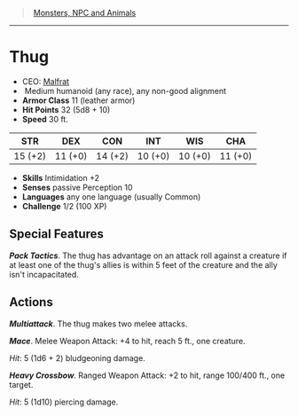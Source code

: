 ﻿---
!MonsterItem
Family: MonsterVO
Type: humanoid (any race)
Size: Medium
Alignment: any non-good alignment
ArmorClass: 11 (leather armor)
HitPoints: 32 (5d8 + 10)
Speed: 30 ft.
Strength: 15 (+2)
Dexterity: 11 (+0)
Constitution: 14 (+2)
Intelligence: 10 (+0)
Wisdom: 10 (+0)
Charisma: 11 (+0)
Skills: Intimidation +2
Senses: passive Perception 10
Languages: any one language (usually Common)
Challenge: 1/2 (100 XP)
Id: monsters_vo.md#thug
ParentLink: monsters_vo.md#monsters-npc-and-animals
Name: Thug
ParentName: Monsters, NPC and Animals
NameLevel: 1
AltName: '[Malfrat](hd_monsters_malfrat.md)'
Attributes:
  Name: Thug
  Markdown: >+
    # <!--Name-->Thug<!--/Name-->


    - CEO: <!--AltName-->[Malfrat](hd_monsters_malfrat.md)<!--/AltName-->

    -  <!--Size-->Medium<!--/Size--> <!--Type-->humanoid (any race)<!--/Type-->, <!--Alignment-->any non-good alignment<!--/Alignment-->

    - **Armor Class** <!--ArmorClass-->11 (leather armor)<!--/ArmorClass-->

    - **Hit Points** <!--HitPoints-->32 (5d8 + 10)<!--/HitPoints-->

    - **Speed** <!--Speed-->30 ft.<!--/Speed-->


    |STR|DEX|CON|INT|WIS|CHA|

    |---|---|---|---|---|---|

    |<!--Strength-->15 (+2)<!--/Strength-->|<!--Dexterity-->11 (+0)<!--/Dexterity-->|<!--Constitution-->14 (+2)<!--/Constitution-->|<!--Intelligence-->10 (+0)<!--/Intelligence-->|<!--Wisdom-->10 (+0)<!--/Wisdom-->|<!--Charisma-->11 (+0)<!--/Charisma-->|


    - **Skills** <!--Skills-->Intimidation +2<!--/Skills-->

    - **Senses** <!--Senses-->passive Perception 10<!--/Senses-->

    - **Languages** <!--Languages-->any one language (usually Common)<!--/Languages-->

    - **Challenge** <!--Challenge-->1/2 (100 XP)<!--/Challenge-->


    ## Special Features


    **_Pack Tactics_**. The thug has advantage on an attack roll against a creature if at least one of the thug's allies is within 5 feet of the creature and the ally isn't incapacitated.


    ## Actions


    **_Multiattack_**. The thug makes two melee attacks.


    **_Mace_**. Melee Weapon Attack: +4 to hit, reach 5 ft., one creature.


    _Hit_: 5 (1d6 + 2) bludgeoning damage.


    **_Heavy Crossbow_**. Ranged Weapon Attack: +2 to hit, range 100/400 ft., one target.


    _Hit_: 5 (1d10) piercing damage.

  AltName: '[Malfrat](hd_monsters_malfrat.md)'
  Size: Medium
  Type: humanoid (any race)
  Alignment: any non-good alignment
  ArmorClass: 11 (leather armor)
  HitPoints: 32 (5d8 + 10)
  Speed: 30 ft.
  Strength: 15 (+2)
  Dexterity: 11 (+0)
  Constitution: 14 (+2)
  Intelligence: 10 (+0)
  Wisdom: 10 (+0)
  Charisma: 11 (+0)
  Skills: Intimidation +2
  Senses: passive Perception 10
  Languages: any one language (usually Common)
  Challenge: 1/2 (100 XP)
AttributesDictionary: >+
  Name: Thug

  Markdown: >+

    # <!--Name-->Thug<!--/Name-->





    - CEO: <!--AltName-->[Malfrat](hd_monsters_malfrat.md)<!--/AltName-->



    -  <!--Size-->Medium<!--/Size--> <!--Type-->humanoid (any race)<!--/Type-->, <!--Alignment-->any non-good alignment<!--/Alignment-->



    - **Armor Class** <!--ArmorClass-->11 (leather armor)<!--/ArmorClass-->



    - **Hit Points** <!--HitPoints-->32 (5d8 + 10)<!--/HitPoints-->



    - **Speed** <!--Speed-->30 ft.<!--/Speed-->





    |STR|DEX|CON|INT|WIS|CHA|



    |---|---|---|---|---|---|



    |<!--Strength-->15 (+2)<!--/Strength-->|<!--Dexterity-->11 (+0)<!--/Dexterity-->|<!--Constitution-->14 (+2)<!--/Constitution-->|<!--Intelligence-->10 (+0)<!--/Intelligence-->|<!--Wisdom-->10 (+0)<!--/Wisdom-->|<!--Charisma-->11 (+0)<!--/Charisma-->|





    - **Skills** <!--Skills-->Intimidation +2<!--/Skills-->



    - **Senses** <!--Senses-->passive Perception 10<!--/Senses-->



    - **Languages** <!--Languages-->any one language (usually Common)<!--/Languages-->



    - **Challenge** <!--Challenge-->1/2 (100 XP)<!--/Challenge-->





    ## Special Features





    **_Pack Tactics_**. The thug has advantage on an attack roll against a creature if at least one of the thug's allies is within 5 feet of the creature and the ally isn't incapacitated.





    ## Actions





    **_Multiattack_**. The thug makes two melee attacks.





    **_Mace_**. Melee Weapon Attack: +4 to hit, reach 5 ft., one creature.





    _Hit_: 5 (1d6 + 2) bludgeoning damage.





    **_Heavy Crossbow_**. Ranged Weapon Attack: +2 to hit, range 100/400 ft., one target.





    _Hit_: 5 (1d10) piercing damage.



  AltName: '[Malfrat](hd_monsters_malfrat.md)'

  Size: Medium

  Type: humanoid (any race)

  Alignment: any non-good alignment

  ArmorClass: 11 (leather armor)

  HitPoints: 32 (5d8 + 10)

  Speed: 30 ft.

  Strength: 15 (+2)

  Dexterity: 11 (+0)

  Constitution: 14 (+2)

  Intelligence: 10 (+0)

  Wisdom: 10 (+0)

  Charisma: 11 (+0)

  Skills: Intimidation +2

  Senses: passive Perception 10

  Languages: any one language (usually Common)

  Challenge: 1/2 (100 XP)

---
> [Monsters, NPC and Animals](srd_monsters.md)

---

# Thug

- CEO: [Malfrat](hd_monsters_malfrat.md)
-  Medium humanoid (any race), any non-good alignment
- **Armor Class** 11 (leather armor)
- **Hit Points** 32 (5d8 + 10)
- **Speed** 30 ft.

|STR|DEX|CON|INT|WIS|CHA|
|---|---|---|---|---|---|
|15 (+2)|11 (+0)|14 (+2)|10 (+0)|10 (+0)|11 (+0)|

- **Skills** Intimidation +2
- **Senses** passive Perception 10
- **Languages** any one language (usually Common)
- **Challenge** 1/2 (100 XP)

## Special Features

**_Pack Tactics_**. The thug has advantage on an attack roll against a creature if at least one of the thug's allies is within 5 feet of the creature and the ally isn't incapacitated.

## Actions

**_Multiattack_**. The thug makes two melee attacks.

**_Mace_**. Melee Weapon Attack: +4 to hit, reach 5 ft., one creature.

_Hit_: 5 (1d6 + 2) bludgeoning damage.

**_Heavy Crossbow_**. Ranged Weapon Attack: +2 to hit, range 100/400 ft., one target.

_Hit_: 5 (1d10) piercing damage.

